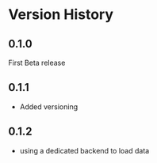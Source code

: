 # Version History

## 0.1.0

First Beta release

## 0.1.1
- Added versioning

## 0.1.2
- using a dedicated backend to load data
